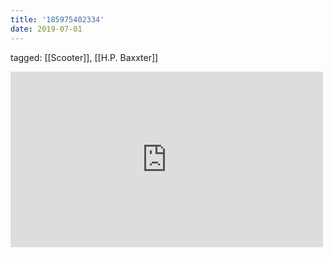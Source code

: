 ```yaml
---
title: '185975402334'
date: 2019-07-01
---
```

tagged: [[Scooter]], [[H.P. Baxxter]]
<iframe allow="accelerometer; autoplay; clipboard-write; encrypted-media; gyroscope; picture-in-picture" allowfullscreen="" frameborder="0" height="281" id="youtube_iframe" src="https://www.youtube.com/embed/r32LcBqiv7I?feature=oembed&amp;enablejsapi=1&amp;origin=https://safe.txmblr.com&amp;wmode=opaque" width="500"></iframe>